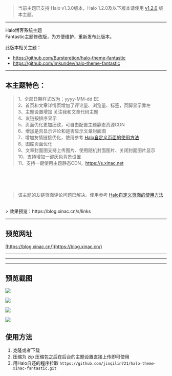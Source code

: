 > 当前主题已支持 Halo v1.3.0版本，Halo 1.2.0及以下版本请使用 [v1.2.0](https://github.com/jinqilin721/halo-theme-xinac-fantastic/tree/v1.2.0) 版本主题。

---

Halo博客系统主题<br>
Fantastic主题修改版，为方便维护，重新发布此版本。<br>

此版本相关主题：
- https://github.com/Bursteretion/halo-theme-fantastic
- https://github.com/imkundev/halo-theme-fantastic

---

<h2>本主题特色：</h2>

> 1、全部日期样式改为：yyyy-MM-dd EE <br>
> 2、首页和文章详情页增加了评论量、浏览量、标签，页脚显示靠左 <br>
> 3、主题设置增加 关注我和文章代码主题 <br>
> 4、友链按排序显示 <br>
> 5、页面优化更加细致，可自由配置主题静态资源CDN<br>
> 6、增加是否显示评论和是否显示文章封面图<br>
> 7、增加友情链接优化，使用参考 [Halo自定义页面的使用方法](https://blog.xinac.cn/archives/halo-usage-200409)    
> 8、图库页面优化  
> 9、文章封面图支持上传图片、使用随机封面图片、关闭封面图片显示   
> 10、支持增加一键灰色背景设置   
> 11、支持一键使用主题静态CDN，https://s.xinac.net  

<br>
<br>
<br>

> 该主题的友链页面评论问题已解决。使用参考 
[Halo自定义页面的使用方法](https://blog.xinac.cn/archives/halo-usage-200409)
<br>
> 效果预览：https://blog.xinac.cn/s/links

<br>


---

## 预览网址
[https://blog.xinac.cn/](https://blog.xinac.cn/) 

---
---
---

## 预览截图

![](https://cdn.xinac.cn/blog/screenshot_1586231110425.png)

![](https://cdn.xinac.cn/blog/screenshot-2_1586231110444.png)

![](https://cdn.xinac.cn/blog/screenshot-3_1586231110351.png)

![](https://cdn.xinac.cn/blog/screenshot-4_1586231115821.png)


## 使用方法

1. 克隆或者下载
2. 压缩为 zip 压缩包之后在后台的主题设置直接上传即可使用
3. 用Halo自还的程序拉取 `https://github.com/jinqilin721/halo-theme-xinac-fantastic.git`
